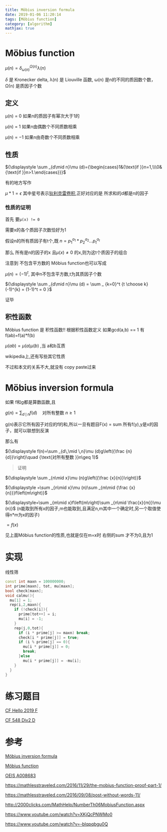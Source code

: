 ```yaml
---
title: Möbius inversion formula
date: 2019-01-06 11:20:14
tags: [Möbius function]
category: [algorithm]
mathjax: true
---
```


# Möbius function

${\displaystyle \mu (n)=\delta _{\omega (n)}^{\Omega (n)}\lambda (n)}$

${\displaystyle \delta }$  是 Kronecker delta, λ(n) 是 Liouville 函数, ω(n) 是n的不同的质因数个数，Ω(n) 是质因子个数

## 定义

μ(n) = 0 如果n的质因子有幂次大于1的

μ(n) = 1 如果n由偶数个不同质数相乘

μ(n) = −1 如果n由奇数个不同质数相乘

## 性质

${\displaystyle \sum _{d\mid n}\mu (d)={\begin{cases}1&{\text{if }}n=1,\\\0&{\text{if }}n>1.\end{cases}}}$

有的地方写作

$\mu * 1 = \epsilon$ 其中星号表示[狄利克雷卷积](https://en.wikipedia.org/wiki/Dirichlet_convolution),正好对应的是 所求和的d都是n的因子

### 性质的证明

首先 要`μ(x) != 0`

需要x的各个质因子次数恰好为1

假设n的所有质因子有t个,既 $n = p_1^{a_1} * p_2^{a_2}...p_t^{a_t}$

那么 所有是n的因子的x 且$\mu(x) \neq 0$ 的x,则为这t个质因子的组合

注意到 不包含平方数的 Möbius function也可以写成

$\mu(n) = (-1)^{t}$, 其中n不包含平方数,t为其质因子个数

${\displaystyle \sum _{d\mid n}\mu (d) = \sum _ {k=0}^t {t \choose k}(-1)^{k} = (1-1)^t = 0 }$

证毕

## 积性函数

Möbius function 是 积性函数!! 根据积性函数定义 如果gcd(a,b) == 1 有 f(ab)=f(a)*f(b)

$\mu(ab) = \mu(a) \mu(b)$ ,当 a和b互质

wikipedia上,还有写些其它性质


不过和本文的关系不大,就没有 copy paste过来

# Möbius inversion formula

如果 f和g都是算数函数,且

$g(n)=\sum_{d\,\mid \,n}f(d)\quad\text{对所有整数 }n\ge 1$

g(n)表示它所有因子对应的f的和,所以一旦有题目F(x) = sum 所有f(y),y是x的因子，就可以联想到反演

那么有

${\displaystyle f(n)=\sum _{d\,\mid \,n}\mu (d)g\left({\frac {n}{d}}\right)\quad {\text{对所有整数 }}n\geq 1}$

> 证明

${\displaystyle \sum _{n\mid x}\mu (n)g\left({\frac {x}{n}}\right)}$

${\displaystyle =\sum _{n\mid x}\mu (n)\sum _{m\mid {\frac {x}{n}}}f\left(m\right)}$

${\displaystyle=\sum _{m\mid x}f\left(m\right)\sum _{n\mid \frac{x}{m}}\mu (n)}$ (n能取到所有x的因子,m也能取到,且满足n,m其中一个确定时,另一个取值使得n*m为x的因子)

${\displaystyle=f(x)}$

见上面Möbius function的性质,也就是仅在m=x时 右侧的sum 才不为0,且为1

# 实现

线性筛

```c++
const int maxn = 100000000;
int prime[maxn], tot, mu[maxn];
bool check[maxn];
void calmu(){
  mu[1] = 1;
  rep(i,2,maxn){
    if (!check[i]){
      prime[tot++] = i;
      mu[i] = -1;
    }
    rep(j,0,tot){
      if (i * prime[j] >= maxn) break;
      check[i * prime[j]] = true;
      if (i % prime[j] == 0){
        mu[i * prime[j]] = 0;
        break;
      }else
        mu[i * prime[j]] = -mu[i];
    }
  }
}
```

# 练习题目

[CF Hello 2019 F](https://codeforces.com/contest/1097/problem/F)

[CF 548 Div2 D ](https://codeforces.com/problemset/problem/1139/D)

# 参考

[Möbius inversion formula](https://en.wikipedia.org/wiki/M%C3%B6bius_inversion_formula)

[Möbius function](https://en.wikipedia.org/wiki/M%C3%B6bius_function)

[OEIS A008683](https://oeis.org/A008683)

https://mathlesstraveled.com/2016/11/29/the-mobius-function-proof-part-1/

https://mathlesstraveled.com/2016/09/08/post-without-words-11/

http://2000clicks.com/MathHelp/NumberTh06MobiusFunction.aspx

https://www.youtube.com/watch?v=XKjQcPNWMo0

https://www.youtube.com/watch?v=-blqpqbgu0Q
